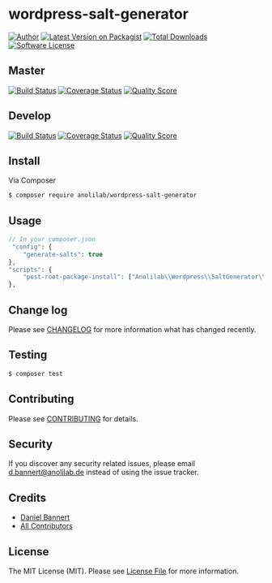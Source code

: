# wordpress-salt-generator

[![Author](http://img.shields.io/badge/author-@anolilab-blue.svg?style=flat-square)](https://twitter.com/anolilab)
[![Latest Version on Packagist](https://img.shields.io/packagist/v/anolilab/wordpress-salt-generator.svg?style=flat-square)](https://packagist.org/packages/anolilab/wordpress-salt-generator)
[![Total Downloads](https://img.shields.io/packagist/dt/anolilab/wordpress-salt-generator.svg?style=flat-square)](https://packagist.org/packages/anolilab/wordpress-salt-generator)
[![Software License](https://img.shields.io/badge/license-MIT-brightgreen.svg?style=flat-square)](LICENSE)

## Master

[![Build Status](https://img.shields.io/travis/anolilab/wordpress-salt-generator/master.svg?style=flat-square)](https://travis-ci.org/anolilab/wordpress-salt-generator)
[![Coverage Status](https://img.shields.io/scrutinizer/coverage/g/anolilab/wordpress-salt-generator.svg?style=flat-square)](https://scrutinizer-ci.com/g/anolilab/wordpress-salt-generator/code-structure)
[![Quality Score](https://img.shields.io/scrutinizer/g/anolilab/wordpress-salt-generator.svg?style=flat-square)](https://scrutinizer-ci.com/g/anolilab/wordpress-salt-generator)

## Develop

[![Build Status](https://img.shields.io/travis/anolilab/wordpress-salt-generator/master.svg?style=flat-square)](https://travis-ci.org/anolilab/wordpress-salt-generator)
[![Coverage Status](https://img.shields.io/scrutinizer/coverage/g/anolilab/wordpress-salt-generator.svg?style=flat-square)](https://scrutinizer-ci.com/g/anolilab/wordpress-salt-generator/code-structure)
[![Quality Score](https://img.shields.io/scrutinizer/g/anolilab/wordpress-salt-generator.svg?style=flat-square)](https://scrutinizer-ci.com/g/anolilab/wordpress-salt-generator)

## Install

Via Composer

``` bash
$ composer require anolilab/wordpress-salt-generator
```

## Usage

``` php
// In your composer.json
 "config": {
    "generate-salts": true
},
"scripts": {
    "post-root-package-install": ["Anolilab\\Wordpress\\SaltGenerator\\Generator::addSalts"]
},
```

## Change log

Please see [CHANGELOG](CHANGELOG.md) for more information what has changed recently.

## Testing

``` bash
$ composer test
```

## Contributing

Please see [CONTRIBUTING](CONTRIBUTING.md) for details.

## Security

If you discover any security related issues, please email d.bannert@anolilab.de instead of using the issue tracker.

## Credits

- [Daniel Bannert](https://github.com/prisis)
- [All Contributors](../../contributors)

## License

The MIT License (MIT). Please see [License File](LICENSE.md) for more information.
